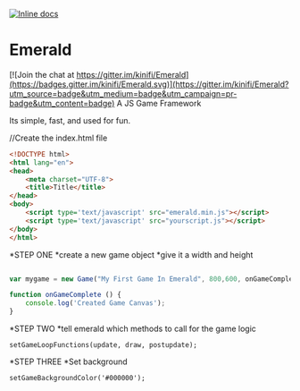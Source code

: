 [![Inline docs](http://inch-ci.org/github/kinifi/Emerald.svg?branch=master)](http://inch-ci.org/github/kinifi/Emerald)

# Emerald

[![Join the chat at https://gitter.im/kinifi/Emerald](https://badges.gitter.im/kinifi/Emerald.svg)](https://gitter.im/kinifi/Emerald?utm_source=badge&utm_medium=badge&utm_campaign=pr-badge&utm_content=badge)
A JS Game Framework

Its simple, fast, and used for fun. 

//Create the index.html file

```html
<!DOCTYPE html>
<html lang="en">
<head>
    <meta charset="UTF-8">
    <title>Title</title>
</head>
<body>
    <script type='text/javascript' src="emerald.min.js"></script>
    <script type='text/javascript' src="yourscript.js"></script>
</body>
</html>
```

*STEP ONE
*create a new game object
*give it a width and height

```javascript

var mygame = new Game("My First Game In Emerald", 800,600, onGameComplete);

function onGameComplete () {
    console.log('Created Game Canvas');
}
```


*STEP TWO
*tell emerald which methods to call for the game logic

```
setGameLoopFunctions(update, draw, postupdate);
```
*STEP THREE
*Set background
```
setGameBackgroundColor('#000000');
```
